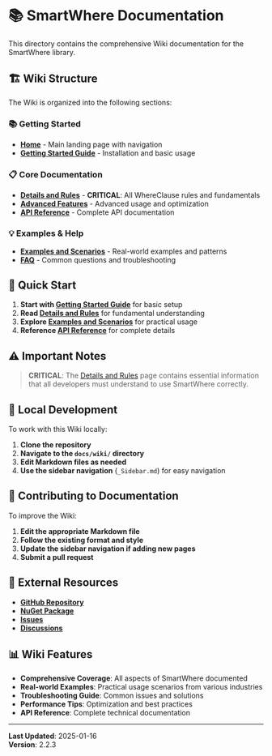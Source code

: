 # 📚 SmartWhere Documentation

This directory contains the comprehensive Wiki documentation for the SmartWhere library.

## 🏗️ Wiki Structure

The Wiki is organized into the following sections:

### 📚 Getting Started
- **[Home](wiki/Home.md)** - Main landing page with navigation
- **[Getting Started Guide](wiki/1.-Usage.md)** - Installation and basic usage

### 📋 Core Documentation
- **[Details and Rules](wiki/2.-Details-and-Rules.md)** - **CRITICAL**: All WhereClause rules and fundamentals
- **[Advanced Features](wiki/3.-Advanced-Features.md)** - Advanced usage and optimization
- **[API Reference](wiki/4.-API-Reference.md)** - Complete API documentation

### 💡 Examples & Help
- **[Examples and Scenarios](wiki/5.-Examples-and-Scenarios.md)** - Real-world examples and patterns
- **[FAQ](wiki/6.-FAQ.md)** - Common questions and troubleshooting

## 🚀 Quick Start

1. **Start with [Getting Started Guide](wiki/1.-Usage.md)** for basic setup
2. **Read [Details and Rules](wiki/2.-Details-and-Rules.md)** for fundamental understanding
3. **Explore [Examples and Scenarios](wiki/5.-Examples-and-Scenarios.md)** for practical usage
4. **Reference [API Reference](wiki/4.-API-Reference.md)** for complete details

## ⚠️ Important Notes

> **CRITICAL**: The [Details and Rules](wiki/2.-Details-and-Rules.md) page contains essential information that all developers must understand to use SmartWhere correctly.

## 🔧 Local Development

To work with this Wiki locally:

1. **Clone the repository**
2. **Navigate to the `docs/wiki/` directory**
3. **Edit Markdown files as needed**
4. **Use the sidebar navigation** (`_Sidebar.md`) for easy navigation

## 📝 Contributing to Documentation

To improve the Wiki:

1. **Edit the appropriate Markdown file**
2. **Follow the existing format and style**
3. **Update the sidebar navigation if adding new pages**
4. **Submit a pull request**

## 🔗 External Resources

- **[GitHub Repository](https://github.com/byerlikaya/SmartWhere)**
- **[NuGet Package](https://www.nuget.org/packages/SmartWhere)**
- **[Issues](https://github.com/byerlikaya/SmartWhere/issues)**
- **[Discussions](https://github.com/byerlikaya/SmartWhere/discussions)**

## 📊 Wiki Features

- **Comprehensive Coverage**: All aspects of SmartWhere documented
- **Real-world Examples**: Practical usage scenarios from various industries
- **Troubleshooting Guide**: Common issues and solutions
- **Performance Tips**: Optimization and best practices
- **API Reference**: Complete technical documentation

---

**Last Updated**: 2025-01-16  
**Version**: 2.2.3
